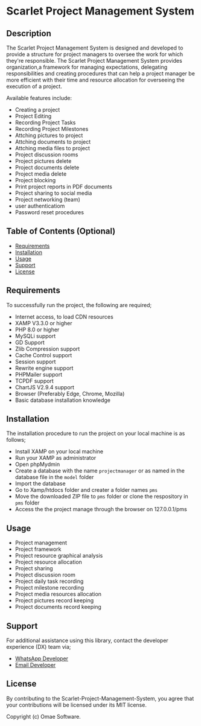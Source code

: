 # Scarlet Project Management System

## Description

The Scarlet Project Management System is designed and developed to provide a structure for project managers to oversee the work for which they're responsible. The Scarlet Project Management System provides organization,a framework for managing expectations, delegating responsibilities and creating procedures that can help a project manager be more efficient with their time and resource allocation for overseeing the execution of a project.

Available features include:
- Creating a project
- Project Editing
- Recording Project Tasks
- Recording Project Milestones
- Attching pictures to project
- Attching documents to project
- Attching media files to project
- Project discussion rooms
- Project pictures delete
- Project documents delete
- Project media delete 
- Project blocking
- Print project reports in PDF documents
- Project sharing to social media
- Project networking (team)
- user authenticatiom
- Password reset procedures


## Table of Contents (Optional)

- [Requirements](#requirements)
- [Installation](#installation)
- [Usage](#usage)
- [Support](#support)
- [License](#license)

## Requirements

To successfully run the project, the following are required;
- Internet access, to load CDN resources
- XAMP V3.3.0 or higher
- PHP 8.0 or higher
- MySQLi support
- GD Support
- Zlib Compression support
- Cache Control support 
- Session support
- Rewrite engine support
- PHPMailer support
- TCPDF support
- ChartJS V2.9.4 support
- Browser (Preferably Edge, Chrome, Mozilla)
- Basic database installation knowledge

## Installation

The installation procedure to run the project on your local machine is as follows;
- Install XAMP on your local machine
- Run your XAMP as administrator
- Open phpMydmin
- Create a database with the name `projectmanager` or as named in the database file in the `model` folder
- Import the database
- Go to Xamp/htdocs folder and creater a folder names `pms`
- Move the downloaded ZIP file to `pms` folder or clone the respository in `pms` folder
- Access the the project manage through the browser on 127.0.0.1/pms

## Usage

- Project management
- Project framework
- Project resource graphical analysis
- Project resource allocation
- Project sharing
- Project discussion room
- Project daily task recording
- Project milestone recording
- Project media resources allocation
- Project pictures record keeping
- Project documents record keeping

## Support

For additional assistance using this library, contact the developer experience (DX) team via;
- [WhatsApp Developer](https://wa.me/+260977742472)
- [Email Developer](mailto:corneliuskasokola101@gmail.com)

## License

By contributing to the Scarlet-Project-Management-System, you agree that your contributions will be licensed under its MIT license.

Copyright (c) Omae Software.

